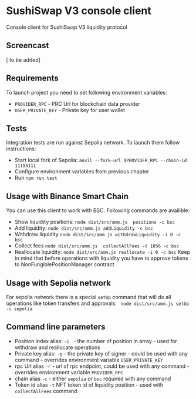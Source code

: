 
# SushiSwap V3 console client

Console client for SushiSwap V3 liquidity protocol

## Screencast
[ to be added]

## Requirements
 To launch project you need to set following environment variables:
 - `PROVIDER_RPC` - PRC Url for blockchain data provider
 - `USER_PRIVATE_KEY` - Private key for user wallet

## Tests
Integration tests are run against Sepolia network. To launch them follow instructions:
- Start local fork of Sepolia: `anvil --fork-url $PROVIDER_RPC --chain-id 11155111`
- Configure environment variables from previous chapter
- Run `npm run test`

## Usage with Binance Smart Chain
You can use this client to work with BSC. Following commands are availible:
- Show liquidity positions: `node dist/src/amm.js  positions -c bsc`
- Add liquidity: `node dist/src/amm.js addLiquidity -c bsc`
- Withdraw liquidity `node dist/src/amm.js withdrawLiquidity -i 0 -c bsc`
- Collect fees `node dist/src/amm.js  collectAllFees -t 1056 -c bsc`
- Reallocate liquidity: `node dist/src/amm.js reallocate -i 0 -c bsc`
Keep in mind that before operations with liquidity you have to approve tokens to NonFungiblePositionManager contract

## Usage with Sepolia network
For sepolia network there is a special `setUp` command that will do all operations like token transfers and approvals: ` node dist/src/amm.js setUp -c sepolia`

## Command line parameters
- Position index alias: `-i ` - the number of position in array - used for withdraw and reallocate operations
- Private key alias: `-p` - the private key of signer - could be used with any command - overrides environment variable `USER_PRIVATE_KEY`
- rpc Url alias `-r` - url of rpc endpoint, could be used with any command - overrides environment variable `PROVIDER_RPC`
- chain alias `-c` - either `sepolia` or `bsc` required with any command
- Token id alias `-t` NFT token id of liquidity position - used with `collectAllFees` command
